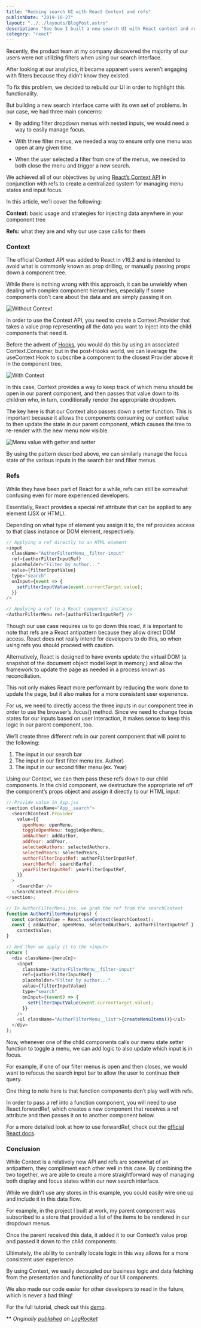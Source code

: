```yaml
---
title: "Redoing search UI with React Context and refs"
publishDate: "2019-10-27"
layout: "../../layouts/BlogPost.astro"
description: "See how I built a new search UI with React context and refs."
category: "react"
---
```


Recently, the product team at my company discovered the majority of our users were not utilizing filters when using our search interface.

After looking at our analytics, it became apparent users weren’t engaging with filters because they didn’t know they existed.

To fix this problem, we decided to rebuild our UI in order to highlight this functionality.

But building a new search interface came with its own set of problems. In our case, we had three main concerns:

- By adding filter dropdown menus with nested inputs, we would need a way to easily manage focus.

- With three filter menus, we needed a way to ensure only one menu was open at any given time.

- When the user selected a filter from one of the menus, we needed to both close the menu and trigger a new search.

We achieved all of our objectives by using [React’s Context API](https://blog.logrocket.com/how-and-when-to-use-reacts-new-context-api-b584e41b2704/) in conjunction with refs to create a centralized system for managing menu states and input focus.

In this article, we’ll cover the following:

**Context:** basic usage and strategies for injecting data anywhere in your component tree

**Refs:** what they are and why our use case calls for them

### Context

The official Context API was added to React in v16.3 and is intended to avoid what is commonly known as prop drilling, or manually passing props down a component tree.

While there is nothing wrong with this approach, it can be unwieldy when dealing with complex component hierarchies, especially if some components don’t care about the data and are simply passing it on.

![Without Context](https://drive.google.com/uc?export=view&id=1eJ_V1v65mDzlrjWftb6cHmGOPuHNBV6c)

In order to use the Context API, you need to create a Context.Provider that takes a value prop representing all the data you want to inject into the child components that need it.

Before the advent of [Hooks](https://blog.logrocket.com/frustrations-with-react-hooks/), you would do this by using an associated Context.Consumer, but in the post-Hooks world, we can leverage the useContext Hook to subscribe a component to the closest Provider above it in the component tree.

![With Context](https://drive.google.com/uc?export=view&id=12ib9i5CnTFI63l5iaVfQEff4na5Zr-oL)

In this case, Context provides a way to keep track of which menu should be open in our parent component, and then passes that value down to its children who, in turn, conditionally render the appropriate dropdown.

The key here is that our Context also passes down a setter function. This is important because it allows the components consuming our context value to then update the state in our parent component, which causes the tree to re-render with the new menu now visible.

![Menu value with getter and setter](https://drive.google.com/uc?export=view&id=1czOGG0jufp6UMXftWV3PXgRMvLpLH1fE)

By using the pattern described above, we can similarly manage the focus state of the various inputs in the search bar and filter menus.

### Refs

While they have been part of React for a while, refs can still be somewhat confusing even for more experienced developers.

Essentially, React provides a special ref attribute that can be applied to any element (JSX or HTML).

Depending on what type of element you assign it to, the ref provides access to that class instance or DOM element, respectively.

```javascript
// Applying a ref directly to an HTML element
<input
  className="AuthorFilterMenu__filter-input"
  ref={authorFilterInputRef}
  placeholder="Filter by author..."
  value={filterInputValue}
  type="search"
  onInput={event => {
    setFilterInputValue(event.currentTarget.value);
  }}
/>

// Applying a ref to a React component instance
<AuthorFilterMenu ref={authorFilterInputRef} />
```

Though our use case requires us to go down this road, it is important to note that refs are a React antipattern because they allow direct DOM access. React does not really intend for developers to do this, so when using refs you should proceed with caution.

Alternatively, React is designed to have events update the virtual DOM (a snapshot of the document object model kept in memory,) and allow the framework to update the page as needed in a process known as reconciliation.

This not only makes React more performant by reducing the work done to update the page, but it also makes for a more consistent user experience.

For us, we need to directly access the three inputs in our component tree in order to use the browser’s .focus() method. Since we need to change focus states for our inputs based on user interaction, it makes sense to keep this logic in our parent component, too.

We’ll create three different refs in our parent component that will point to the following:

1. The input in our search bar
2. The input in our first filter menu (ex. Author)
3. The input in our second filter menu (ex. Year)

Using our Context, we can then pass these refs down to our child components. In the child component, we destructure the appropriate ref off the component’s props object and assign it directly to our HTML input:

```javascript
// Provide value in App.jsx
<section className="App__search">
  <SearchContext.Provider
    value={{
      openMenu: openMenu,
      toggleOpenMenu: toggleOpenMenu,
      addAuthor: addAuthor,
      addYear: addYear,
      selectedAuthors: selectedAuthors,
      selectedYears: selectedYears,
      authorFilterInputRef: authorFilterInputRef,
      searchBarRef: searchBarRef,
      yearFilterInputRef: yearFilterInputRef,
    }}
  >
    <SearchBar />
  </SearchContext.Provider>
</section>;

// In AuthorFilterMenu.jsx, we grab the ref from the searchContext
function AuthorFilterMenu(props) {
  const contextValue = React.useContext(SearchContext);
  const { addAuthor, openMenu, selectedAuthors, authorFilterInputRef } =
    contextValue;
}

// And then we apply it to the <input>
return (
  <div className={menuCn}>
    <input
      className="AuthorFilterMenu__filter-input"
      ref={authorFilterInputRef}
      placeholder="Filter by author..."
      value={filterInputValue}
      type="search"
      onInput={(event) => {
        setFilterInputValue(event.currentTarget.value);
      }}
    />
    <ul className="AuthorFilterMenu__list">{createMenuItems()}</ul>
  </div>
);
```

Now, whenever one of the child components calls our menu state setter function to toggle a menu, we can add logic to also update which input is in focus.

For example, if one of our filter menus is open and then closes, we would want to refocus the search input bar to allow the user to continue their query.

One thing to note here is that function components don’t play well with refs.

In order to pass a ref into a function component, you will need to use React.forwardRef, which creates a new component that receives a ref attribute and then passes it on to another component below.

For a more detailed look at how to use forwardRef, check out the [official React docs](https://reactjs.org/docs/react-api.html#reactforwardref).

### Conclusion

While Context is a relatively new API and refs are somewhat of an antipattern, they compliment each other well in this case. By combining the two together, we are able to create a more straightforward way of managing both display and focus states within our new search interface.

While we didn’t use any stores in this example, you could easily wire one up and include it in this data flow.

For example, in the project I built at work, my parent component was subscribed to a store that provided a list of the items to be rendered in our dropdown menus.

Once the parent received this data, it added it to our Context’s value prop and passed it down to the child components.

Ultimately, the ability to centrally locate logic in this way allows for a more consistent user experience.

By using Context, we easily decoupled our business logic and data fetching from the presentation and functionality of our UI components.

We also made our code easier for other developers to read in the future, which is never a bad thing!

For the full tutorial, check out this [demo](https://codesandbox.io/s/laughing-lichterman-lxl1y).

\*\* _Originally [published](https://blog.logrocket.com/redoing-search-ui-with-react-context-and-refs/) on [LogRocket](https://logrocket.com/)_
